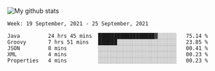 ![My github stats](https://github-readme-stats.vercel.app/api?username=romvoid95&theme=gruvbox&include_all_commits=true&show_icons=true")

<!--START_SECTION:waka-->
```text
Week: 19 September, 2021 - 25 September, 2021

Java         24 hrs 45 mins  ██████████████████▓░░░░░░   75.14 % 
Groovy       7 hrs 51 mins   ██████░░░░░░░░░░░░░░░░░░░   23.85 % 
JSON         8 mins          ░░░░░░░░░░░░░░░░░░░░░░░░░   00.41 % 
XML          4 mins          ░░░░░░░░░░░░░░░░░░░░░░░░░   00.23 % 
Properties   4 mins          ░░░░░░░░░░░░░░░░░░░░░░░░░   00.23 % 
```
<!--END_SECTION:waka-->
